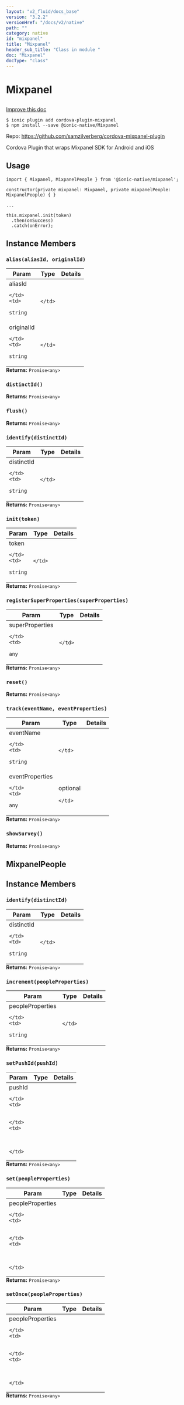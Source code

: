 ```yaml
---
layout: "v2_fluid/docs_base"
version: "3.2.2"
versionHref: "/docs/v2/native"
path: ""
category: native
id: "mixpanel"
title: "Mixpanel"
header_sub_title: "Class in module "
doc: "Mixpanel"
docType: "class"
---
```








<h1 class="api-title">
  
  Mixpanel
  

  

  </h1>

<a class="improve-v2-docs" href="http://github.com/driftyco/ionic-native/edit/master/src/@ionic-native/plugins/mixpanel/index.ts#L3">
  Improve this doc
</a>



<!-- decorators -->





<pre><code>$ ionic plugin add cordova-plugin-mixpanel
$ npm install --save @ionic-native/Mixpanel
</code></pre>
<p>Repo:
  <a href="https://github.com/samzilverberg/cordova-mixpanel-plugin">
    https://github.com/samzilverberg/cordova-mixpanel-plugin
  </a>
</p>

<!-- description -->

<p>Cordova Plugin that wraps Mixpanel SDK for Android and iOS</p>



<!-- if doc.decorators -->

<!-- @usage tag -->

<h2>Usage</h2>

<pre><code>import { Mixpanel, MixpanelPeople } from &#39;@ionic-native/mixpanel&#39;;

constructor(private mixpanel: Mixpanel, private mixpanelPeople: MixpanelPeople) { }

...

this.mixpanel.init(token)
  .then(onSuccess)
  .catch(onError);
</code></pre>




<!-- @property tags -->




<!-- methods on the class -->

<h2>Instance Members</h2>
<div id="alias"></div>
<h3>
  <code>alias(aliasId,&nbsp;originalId)</code>
  

</h3>

<table class="table param-table" style="margin:0;">
  <thead>
  <tr>
    <th>Param</th>
    <th>Type</th>
    <th>Details</th>
  </tr>
  </thead>
  <tbody>
  
  <tr>
    <td>
      aliasId
      
    </td>
    <td>
      
<code>string</code>
    </td>
    <td>
      
      
      
    </td>
  </tr>
  
  <tr>
    <td>
      originalId
      
    </td>
    <td>
      
<code>string</code>
    </td>
    <td>
      
      
      
    </td>
  </tr>
  
  </tbody>
</table>

<div class="return-value" markdown="1">
  <i class="icon ion-arrow-return-left"></i>
  <b>Returns:</b> 
<code>Promise&lt;any&gt;</code> 
</div><div id="distinctId"></div>
<h3>
  <code>distinctId()</code>
  

</h3>



<div class="return-value" markdown="1">
  <i class="icon ion-arrow-return-left"></i>
  <b>Returns:</b> 
<code>Promise&lt;any&gt;</code> 
</div><div id="flush"></div>
<h3>
  <code>flush()</code>
  

</h3>



<div class="return-value" markdown="1">
  <i class="icon ion-arrow-return-left"></i>
  <b>Returns:</b> 
<code>Promise&lt;any&gt;</code> 
</div><div id="identify"></div>
<h3>
  <code>identify(distinctId)</code>
  

</h3>

<table class="table param-table" style="margin:0;">
  <thead>
  <tr>
    <th>Param</th>
    <th>Type</th>
    <th>Details</th>
  </tr>
  </thead>
  <tbody>
  
  <tr>
    <td>
      distinctId
      
    </td>
    <td>
      
<code>string</code>
    </td>
    <td>
      
      
      
    </td>
  </tr>
  
  </tbody>
</table>

<div class="return-value" markdown="1">
  <i class="icon ion-arrow-return-left"></i>
  <b>Returns:</b> 
<code>Promise&lt;any&gt;</code> 
</div><div id="init"></div>
<h3>
  <code>init(token)</code>
  

</h3>

<table class="table param-table" style="margin:0;">
  <thead>
  <tr>
    <th>Param</th>
    <th>Type</th>
    <th>Details</th>
  </tr>
  </thead>
  <tbody>
  
  <tr>
    <td>
      token
      
    </td>
    <td>
      
<code>string</code>
    </td>
    <td>
      
      
      
    </td>
  </tr>
  
  </tbody>
</table>

<div class="return-value" markdown="1">
  <i class="icon ion-arrow-return-left"></i>
  <b>Returns:</b> 
<code>Promise&lt;any&gt;</code> 
</div><div id="registerSuperProperties"></div>
<h3>
  <code>registerSuperProperties(superProperties)</code>
  

</h3>

<table class="table param-table" style="margin:0;">
  <thead>
  <tr>
    <th>Param</th>
    <th>Type</th>
    <th>Details</th>
  </tr>
  </thead>
  <tbody>
  
  <tr>
    <td>
      superProperties
      
    </td>
    <td>
      
<code>any</code>
    </td>
    <td>
      
      
      
    </td>
  </tr>
  
  </tbody>
</table>

<div class="return-value" markdown="1">
  <i class="icon ion-arrow-return-left"></i>
  <b>Returns:</b> 
<code>Promise&lt;any&gt;</code> 
</div><div id="reset"></div>
<h3>
  <code>reset()</code>
  

</h3>



<div class="return-value" markdown="1">
  <i class="icon ion-arrow-return-left"></i>
  <b>Returns:</b> 
<code>Promise&lt;any&gt;</code> 
</div><div id="track"></div>
<h3>
  <code>track(eventName,&nbsp;eventProperties)</code>
  

</h3>

<table class="table param-table" style="margin:0;">
  <thead>
  <tr>
    <th>Param</th>
    <th>Type</th>
    <th>Details</th>
  </tr>
  </thead>
  <tbody>
  
  <tr>
    <td>
      eventName
      
    </td>
    <td>
      
<code>string</code>
    </td>
    <td>
      
      
      
    </td>
  </tr>
  
  <tr>
    <td>
      eventProperties
      
    </td>
    <td>
      
<code>any</code>
    </td>
    <td>
      <p>optional</p>

      
      
    </td>
  </tr>
  
  </tbody>
</table>

<div class="return-value" markdown="1">
  <i class="icon ion-arrow-return-left"></i>
  <b>Returns:</b> 
<code>Promise&lt;any&gt;</code> 
</div><div id="showSurvey"></div>
<h3>
  <code>showSurvey()</code>
  

</h3>



<div class="return-value" markdown="1">
  <i class="icon ion-arrow-return-left"></i>
  <b>Returns:</b> 
<code>Promise&lt;any&gt;</code> 
</div>



<!-- other classes -->
<!--<h2><a class="anchor" name="related-classes" href="#related-classes"></a>Related Classes</h2>-->



<h2><a class="anchor" name="MixpanelPeople" href="#MixpanelPeople"></a>MixpanelPeople</h2>


<!-- methods on the class -->

<h2>Instance Members</h2>
<div id="identify"></div>
<h3>
  <code>identify(distinctId)</code>
  

</h3>

<table class="table param-table" style="margin:0;">
  <thead>
  <tr>
    <th>Param</th>
    <th>Type</th>
    <th>Details</th>
  </tr>
  </thead>
  <tbody>
  
  <tr>
    <td>
      distinctId
      
    </td>
    <td>
      
<code>string</code>
    </td>
    <td>
      
      
      
    </td>
  </tr>
  
  </tbody>
</table>

<div class="return-value" markdown="1">
  <i class="icon ion-arrow-return-left"></i>
  <b>Returns:</b> 
<code>Promise&lt;any&gt;</code> 
</div><div id="increment"></div>
<h3>
  <code>increment(peopleProperties)</code>
  

</h3>

<table class="table param-table" style="margin:0;">
  <thead>
  <tr>
    <th>Param</th>
    <th>Type</th>
    <th>Details</th>
  </tr>
  </thead>
  <tbody>
  
  <tr>
    <td>
      peopleProperties
      
    </td>
    <td>
      
<code>string</code>
    </td>
    <td>
      
      
      
    </td>
  </tr>
  
  </tbody>
</table>

<div class="return-value" markdown="1">
  <i class="icon ion-arrow-return-left"></i>
  <b>Returns:</b> 
<code>Promise&lt;any&gt;</code> 
</div><div id="setPushId"></div>
<h3>
  <code>setPushId(pushId)</code>
  

</h3>

<table class="table param-table" style="margin:0;">
  <thead>
  <tr>
    <th>Param</th>
    <th>Type</th>
    <th>Details</th>
  </tr>
  </thead>
  <tbody>
  
  <tr>
    <td>
      pushId
      
    </td>
    <td>
      

    </td>
    <td>
      
      
      
    </td>
  </tr>
  
  </tbody>
</table>

<div class="return-value" markdown="1">
  <i class="icon ion-arrow-return-left"></i>
  <b>Returns:</b> 
<code>Promise&lt;any&gt;</code> 
</div><div id="set"></div>
<h3>
  <code>set(peopleProperties)</code>
  

</h3>

<table class="table param-table" style="margin:0;">
  <thead>
  <tr>
    <th>Param</th>
    <th>Type</th>
    <th>Details</th>
  </tr>
  </thead>
  <tbody>
  
  <tr>
    <td>
      peopleProperties
      
    </td>
    <td>
      

    </td>
    <td>
      
      
      
    </td>
  </tr>
  
  </tbody>
</table>

<div class="return-value" markdown="1">
  <i class="icon ion-arrow-return-left"></i>
  <b>Returns:</b> 
<code>Promise&lt;any&gt;</code> 
</div><div id="setOnce"></div>
<h3>
  <code>setOnce(peopleProperties)</code>
  

</h3>

<table class="table param-table" style="margin:0;">
  <thead>
  <tr>
    <th>Param</th>
    <th>Type</th>
    <th>Details</th>
  </tr>
  </thead>
  <tbody>
  
  <tr>
    <td>
      peopleProperties
      
    </td>
    <td>
      

    </td>
    <td>
      
      
      
    </td>
  </tr>
  
  </tbody>
</table>

<div class="return-value" markdown="1">
  <i class="icon ion-arrow-return-left"></i>
  <b>Returns:</b> 
<code>Promise&lt;any&gt;</code> 
</div>


<!-- end other classes -->

<!-- interfaces -->

<!-- end interfaces -->

<!-- related link --><!-- end content block -->


<!-- end body block -->

